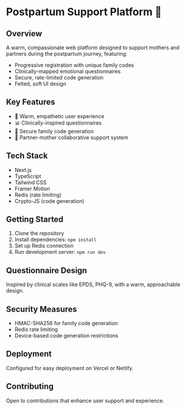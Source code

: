# Postpartum Support Platform 🤱

## Overview
A warm, compassionate web platform designed to support mothers and partners during the postpartum journey, featuring:
- Progressive registration with unique family codes
- Clinically-mapped emotional questionnaires
- Secure, rate-limited code generation
- Felted, soft UI design

## Key Features
- 🌈 Warm, empathetic user experience
- 📊 Clinically-inspired questionnaires
- 🔐 Secure family code generation
- 🤝 Partner-mother collaborative support system

## Tech Stack
- Next.js
- TypeScript
- Tailwind CSS
- Framer Motion
- Redis (rate limiting)
- Crypto-JS (code generation)

## Getting Started
1. Clone the repository
2. Install dependencies: `npm install`
3. Set up Redis connection
4. Run development server: `npm run dev`

## Questionnaire Design
Inspired by clinical scales like EPDS, PHQ-9, with a warm, approachable design.

## Security Measures
- HMAC-SHA256 for family code generation
- Redis rate limiting
- Device-based code generation restrictions

## Deployment
Configured for easy deployment on Vercel or Netlify.

## Contributing
Open to contributions that enhance user support and experience.
